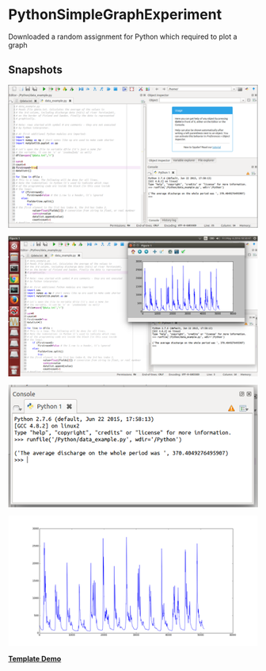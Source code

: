 # PythonSimpleGraphExperiment
Downloaded a random assignment for Python which required to plot a graph

## Snapshots
![Fig 1](https://raw.githubusercontent.com/vishwaraj00/PythonSimpleGraphExperiment/master/Snapshots/SpyderIDE.png "Sypder IDE")

![Fig 2](https://raw.githubusercontent.com/vishwaraj00/PythonSimpleGraphExperiment/master/Snapshots/Output.png "Output")

![Fig 3](https://raw.githubusercontent.com/vishwaraj00/PythonSimpleGraphExperiment/master/Snapshots/PythonConsole.png "Python Console")

![Fig 4](https://raw.githubusercontent.com/vishwaraj00/PythonSimpleGraphExperiment/master/Snapshots/figure_1.png "Plot")

**[Template Demo](https://raw.githubusercontent.com/vishwaraj00/gentelella/master/Preview.png)**

